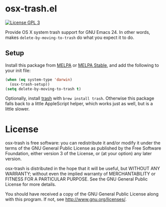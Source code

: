 # osx-trash.el

[![License GPL 3][badge-gpl3]][COPYING]

Provide OS X system trash support for GNU Emacs 24.  In other words, makes
`delete-by-moving-to-trash` do what you expect it to do.

[badge-gpl3]: https://img.shields.io/badge/license-GPL_3-blue.svg
[COPYING]: https://github.com/lunaryorn/osx-trash.el/blob/master/COPYING

Setup
-----

Install this package from [MELPA][] or [MELPA Stable][], and add the following
to your init file:

```cl
(when (eq system-type 'darwin)
  (osx-trash-setup))
(setq delete-by-moving-to-trash t)
```

Optionally, install [trash][] with `brew install trash`.  Otherwise this package
falls back to a little AppleScript helper, which works just as well, but is a
little slower.

[MELPA]: http://melpa.org
[MELPA Stable]: http://stable.melpa.org
[trash]: https://github.com/ali-rantakari/trash

License
=======

osx-trash is free software: you can redistribute it and/or modify it under the
terms of the GNU General Public License as published by the Free Software
Foundation, either version 3 of the License, or (at your option) any later
version.

osx-trash is distributed in the hope that it will be useful, but WITHOUT ANY
WARRANTY; without even the implied warranty of MERCHANTABILITY or FITNESS FOR A
PARTICULAR PURPOSE.  See the GNU General Public License for more details.

You should have received a copy of the GNU General Public License along with
this program.  If not, see <http://www.gnu.org/licenses/>.
